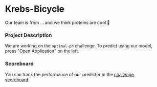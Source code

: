 # Krebs-Bicycle

Our team is from ... and we think proteins are cool 🙌

### Project Description
We are working on the `optimal-ph` challenge.
To predict using our model, press "Open Application" on the left. 

### Scoreboard
You can track the performance of our predictor in the [challenge scoreboard](https://biolib.com/biohackathon/optimal-ph-scoreboard/).
